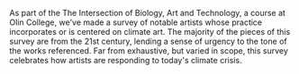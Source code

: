 As part of the The Intersection of Biology, Art and Technology, a course at Olin College, we've made a survey of notable artists whose practice incorporates or is centered on climate art. The majority of the pieces of this survey are from the 21st century, lending a sense of urgency to the tone of the works referenced. Far from exhaustive, but varied in scope, this survey celebrates how artists are responding to today's climate crisis.